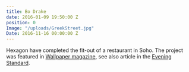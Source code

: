 ```yaml
---
title: Bo Drake
date: 2016-01-09 19:50:00 Z
position: 0
Image: "/uploads/GreekStreet.jpg"
Date: 2016-11-16 00:00:00 Z
---
```


Hexagon have completed the fit-out of a restaurant in Soho. The project was featured in [Wallpaper magazine](http://www.wallpaper.com/travel/uk/london/restaurants/b-drake#17447), see also article in the [Evening Standard](http://www.standard.co.uk/goingout/restaurants/fay-maschler-reviews-bo-drake-10053026.html).